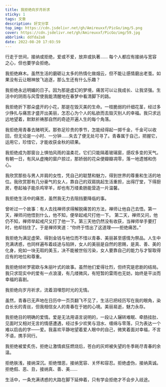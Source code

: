 ```yaml
---
title: 我拒绝向岁月祈求
sticky: 1
tags: 文章
description: 好文分享
top_img: https://cdn.jsdelivr.net/gh/Amireuxxf/PicGo/img/5.png
cover: https://cdn.jsdelivr.net/gh/Amireuxxf/PicGo/img/59.jpg
abbrlink: ddfda2a8
date: 2022-08-20 17:03:59
---
```

行走于世间，接纳或拒绝，爱或不爱，放弃或执著…… 每个人都应有接纳与宽容之心，但也要学会拒绝。 

我拒绝麻木。虽然生活的磨砺让太多的热情化做烟云，但不能让感情磨出老茧。如果没有云让眼神放飞追逐，那么生还有什么乐趣？ 

我拒绝永远明媚的日子。因为那是虚幻的梦境，痛苦可以让我成长、让我坚强。生活中的阴雨与风雪使我能清醒地在春梦中看清脚下的路。

我拒绝折下那朵盛开的小花，那是在毁灭美的生命。一枝脆弱的纤细花茎，经过多少挣扎与痛苦才盛开出美丽，怎忍心为个人的私欲而去毁灭别人的幸福。我只求远远地望着，默默祈祷那自然的奇迹开遍人生的每个角落。

我拒绝用青春去赌明天。那弥足珍贵的季节，怎能经得起一掷千金，千金可以收回，但无论是一小时、一分钟……失去了便无处可寻了。青春属于自己，把握它，运用它，珍惜它，才能收获金秋的硕果。 

我拒绝成为那窗台上惧怕风雨的温柔花，它们只能隔着玻璃窗，感叹多变的天气。有朝一日，有风从虚掩的窗户掠过，那娇弱的花朵便瓣瓣凋零，落一地遗憾和伤心。 

我欣赏那些与男人并肩的女性，凭自己的聪慧和魅力，得到世界的尊重和生活的地位。我欣赏那有几分豪气的女人，靠自己的双肩挑起生活重担，出得厅堂，下得厨房，卷起袖子能杀鸡宰羊，却也有万缕柔肠能营造一片温馨。 

我拒绝生活中的痛苦，虽然我无力去阻挡要降临的事。 

曾听过一个故事：有人去找禅师求得解脱痛苦的方法，禅师让他自己去悟。第一天，禅师问他悟到什么，他不知，便举起戒尺打他一下。
第二天，禅师又问，他仍不知，禅师举起戒尺又打了他一下。第三天他仍然没有收获，当禅师举手要打时，他却挡住了。于是禅师笑道：“你终于悟出了这道理——拒绝痛苦。”

我拒绝为满足虚荣、得到金钱与地位而不惜以青春、美丽甚至感情为祭品。人生中充满诱惑，也同样遍布着歧途与陷阱，女人的美丽是自然的恩赐，是真、善、美的化身，宛如一块无瑕的美玉，决不能被世俗污染，女人要靠自己的能力与才智取得应有的地位和尊重。

我拒绝倾听罗密欧与朱丽叶式的故事。虽然他们爱得壮烈，但终究是悲剧的结局。我只求现实中的爱有一点浪漫，有几缕微风，有短暂的雷雨也无妨，始终是平淡而幸福的喜剧。

我拒绝向岁月祈求，流着泪埋怨时光的无情。

虽然，青春已无声地在日历中一页页翻飞不见了，生活已把经历写在我的眼角，染白长长的青丝，但我相信女人的青春在于她的心境。美丽易逝，魅力永存。 

我拒绝目的明确的爱情。爱是无法用语言说明的，一段让人辗转难眠、牵肠挂肚、见面时又相对无言的情感遭遇，经过多少欢笑与泪水、缠绵与零落，只为表达一个难以启齿的字——爱。我喜欢平静地望着爱人眼中的自己，微笑着面对幸福，不言不语，携手同行。 

我拒绝被爱炙伤，拒绝让激情疯狂燃烧后，苍白的灰烬被失望的冬季耗尽青春的余温。

拒绝肤浅，接纳深沉。拒绝憎恶，接纳宽容、关怀和容忍。拒绝虚伪，接纳真诚。拒绝假、恶、丑，接纳真、善、美…… 

生活中，一条充满诱惑的大路在脚下延伸着，只有学会拒绝才不会步入歧途。